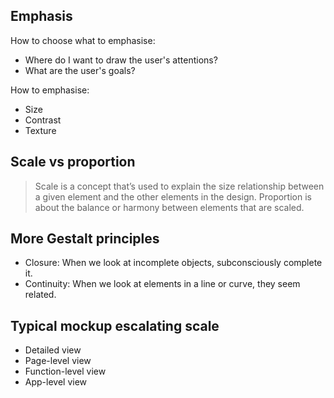 ## Emphasis

How to choose what to emphasise:

- Where do I want to draw the user's attentions?
- What are the user's goals?

How to emphasise:

- Size
- Contrast
- Texture

## Scale vs proportion

> Scale is a concept that’s used to explain the size relationship between a given element and the other elements in the design. Proportion is about the balance or harmony between elements that are scaled.

## More Gestalt principles

- Closure: When we look at incomplete objects, subconsciously complete it.
- Continuity: When we look at elements in a line or curve, they seem related.

## Typical mockup escalating scale

- Detailed view
- Page-level view
- Function-level view
- App-level view
